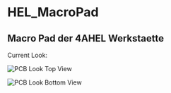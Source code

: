 # HEL_MacroPad

## Macro Pad der 4AHEL Werkstaette

Current Look:

![PCB Look Top View](https://cdn.discordapp.com/attachments/642014677811068938/1056906485835243591/image.png)

![PCB Look Bottom View](https://cdn.discordapp.com/attachments/642014677811068938/1056906632363253810/image.png)
